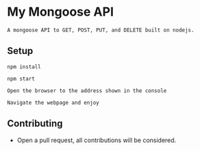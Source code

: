 # My Mongoose API

    A mongoose API to GET, POST, PUT, and DELETE built on nodejs.


## Setup

```
npm install
```
```
npm start
```
```
Open the browser to the address shown in the console
```
```
Navigate the webpage and enjoy
```

## Contributing

* Open a pull request, all contributions will be considered.
